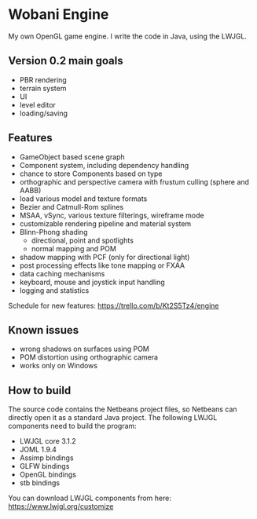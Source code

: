 # Wobani Engine
My own OpenGL game engine. I write the code in Java, using the LWJGL.

## Version 0.2 main goals
- PBR rendering
- terrain system
- UI
- level editor
- loading/saving

## Features
- GameObject based scene graph
- Component system, including dependency handling
- chance to store Components based on type
- orthographic and perspective camera with frustum culling (sphere and AABB)
- load various model and texture formats
- Bezier and Catmull-Rom splines
- MSAA, vSync, various texture filterings, wireframe mode
- customizable rendering pipeline and material system
- Blinn-Phong shading
  - directional, point and spotlights
  - normal mapping and POM
- shadow mapping with PCF (only for directional light)
- post processing effects like tone mapping or FXAA
- data caching mechanisms
- keyboard, mouse and joystick input handling
- logging and statistics

Schedule for new features: https://trello.com/b/Kt2S5Tz4/engine

## Known issues
- wrong shadows on surfaces using POM
- POM distortion using orthographic camera
- works only on Windows

## How to build
The source code contains the Netbeans project files, so Netbeans can directly open it as a standard Java project. The following LWJGL components need to build the program:
- LWJGL core 3.1.2
- JOML 1.9.4
- Assimp bindings
- GLFW bindings
- OpenGL bindings
- stb bindings

You can download LWJGL components from here: https://www.lwjgl.org/customize
